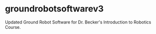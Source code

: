 # groundrobotsoftwarev3
Updated Ground Robot Software for Dr. Becker's Introduction to Robotics Course.
